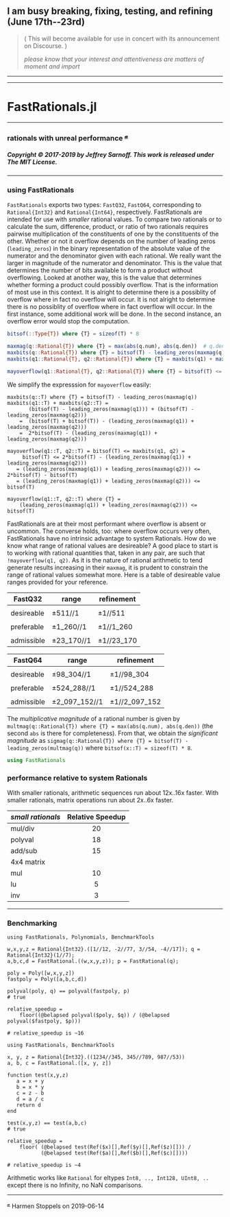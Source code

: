 ##  __I am busy breaking, fixing, testing, and refining (June 17th--23rd)__

>  (  This will become available for use in concert with its announcement on Discourse.  )
>
> _please know that your interest and attentiveness are matters of moment and import_    

----
----

# FastRationals.jl

----

### rationals with unreal performance <sup>[𝓪](#source)</sup>

##### Copyright © 2017-2019 by Jeffrey Sarnoff. This work is released under The MIT License.
----

### using FastRationals


`FastRationals` exports two types: `FastQ32`, `FastQ64`, corresponding to `Rational{Int32}` and `Rational{Int64}`, respectively.
FastRationals are intended for use with _smaller_ rational values.  To compare two rationals or to calculate the sum, difference, product, or ratio of two rationals requires pairwise multiplication of the constituents of one by the constituents of the other.  Whether or not it overflow depends on the number of leading zeros (`leading_zeros`) in the binary representation of the absolute value of the numerator and the denominator given with each rational.  We really want the larger in magnitude of the numerator and denominator. This is the value that determines the number of bits available to form a product without overflowing. Looked at another way, this is the value that determines whether forming a product could possibly overflow. That is the information of most use in this context. It is alright to determine there is a possiblity of overflow where in fact no overflow will occur.  It is not alright to determine there is no possiblity of overflow where in fact overflow will occur.  In the first instance, some additional work will be done.  In the second instance, an overflow error would stop the computation.

```julia
bitsof(::Type{T}) where {T} = sizeof(T) * 8

maxmag(q::Rational{T}) where {T} = max(abs(q.num), abs(q.den))  # q.den != typemin(T)
maxbits(q::Rational{T}) where {T} = bitsof(T) - leading_zeros(maxmag(q))
maxbits(q1::Rational{T}, q2::Rational{T}) where {T} = maxbits(q1) + maxbits(q2)

mayoverflow(q1::Rational{T}, q2::Rational{T}) where {T} = bitsof(T) <= maxbits(q1, q2)
```
We simplify the expresssion for `mayoverflow` easily:
```
maxbits(q::T) where {T} = bitsof(T) - leading_zeros(maxmag(q))
maxbits(q1::T) + maxbits(q2::T) = 
       (bitsof(T) - leading_zeros(maxmag(q1))) + (bitsof(T) - leading_zeros(maxmag(q2)))
    =  (bitsof(T) + bitsof(T)) - (leading_zeros(maxmag(q1)) + leading_zeros(maxmag(q2)))
    =  2*bitsof(T) - (leading_zeros(maxmag(q1)) + leading_zeros(maxmag(q2)))
    
mayoverflow(q1::T, q2::T) = bitsof(T) <= maxbits(q1, q2) =
     bitsof(T) <= 2*bitsof(T) - (leading_zeros(maxmag(q1)) + leading_zeros(maxmag(q2)))
   = (leading_zeros(maxmag(q1)) + leading_zeros(maxmag(q2))) <= 2*bitsof(T) - bitsof(T)
   = (leading_zeros(maxmag(q1)) + leading_zeros(maxmag(q2))) <= bitsof(T)
   
mayoverflow(q1::T, q2::T) where {T} =
    (leading_zeros(maxmag(q1)) + leading_zeros(maxmag(q2))) <= bitsof(T)
```

FastRationals are at their most performant where overflow is absent or uncommon.  The converse holds, too: where overflow occurs very often, FastRationals have no intrinsic advantage to system Rationals.  How do we know what range of rational values are desireable?  A good place to start is to working with rational quantities that, taken in any pair, are such that `!mayoverflow(q1, q2)`.  As it is the nature of rational arithmetic to tend generate results increasing in their `maxmag`, it is prudent to constrain the range of rational values somewhat more.  Here is a table of desireable value ranges provided for your reference.


| FastQ32     |  range      | refinement  |
|-------------|-------------|-------------|
|             |             |             |
| desireable  |    ±511//1  |  ±1//511    |
|             |             |             |
| preferable  |  ±1_260//1  |  ±1//1_260  |
|             |             |             |
| admissible  | ±23_170//1  | ±1//23_170  |


| FastQ64     |  range         | refinement     |
|-------------|----------------|----------------|
|             |                |                |
| desireable  |    ±98_304//1  |  ±1//98_304    |
|             |                |                |
| preferable  |  ±524_288//1   |  ±1//524_288   |
|             |                |                |
| admissible  | ±2_097_152//1  | ±1//2_097_152  |




The _multiplicative magnitude_ of a rational number is given by `multmag(q::Rational{T}) where {T} = max(abs(q.num), abs(q.den))` (the second `abs` is there for completeness).  From that, we obtain the _significant magnitude_ as `sigmag(q::Rational{T}) where {T} = bitsof(T) - leading_zeros(multmag(q))` where `bitsof(x::T) = sizeof(T) * 8`. 

```julia
using FastRationals

```

### performance relative to system Rationals


With smaller rationals, arithmetic sequences run about 12x..16x faster.
With smaller rationals, matrix operations run about 2x..6x faster.

|  _small rationals_ |  Relative Speedup |
|:------------------------|:-----------------:|
|      mul/div            |       20          |
|      polyval            |       18          |
|      add/sub            |       15          |
|      4x4 matrix         |                   |
|      mul                |       10          |
|      lu                 |        5          | 
|      inv                |        3          |

----

### Benchmarking

```
using FastRationals, Polynomials, BenchmarkTools

w,x,y,z = Rational{Int32}.([1//12, -2//77, 3//54, -4//17]); q = Rational{Int32}(1//7);
a,b,c,d = FastRational.((w,x,y,z)); p = FastRational(q);

poly = Poly([w,x,y,z])
fastpoly = Poly([a,b,c,d])

polyval(poly, q) == polyval(fastpoly, p)
# true

relative_speedup =
    floor((@belapsed polyval($poly, $q)) / (@belapsed polyval($fastpoly, $p)))

# relative_speedup is ~16
```

```
using FastRationals, BenchmarkTools

x, y, z = Rational{Int32}.((1234//345, 345//789, 987//53))
a, b, c = FastRational.([x, y, z])

function test(x,y,z)
   a = x + y
   b = x * y
   c = z - b
   d = a / c
   return d
end

test(x,y,z) == test(a,b,c)
# true

relative_speedup =
    floor( (@belapsed test(Ref($x)[],Ref($y)[],Ref($z)[])) / 
           (@belapsed test(Ref($a)[],Ref($b)[],Ref($c)[])))

# relative_speedup is ~4
```

Arithmetic works like `Rational` for eltypes `Int8, .., Int128, UInt8, ..` except there is no Infinity, no NaN comparisons.

----

<sup><a name="source">[𝓪](#attribution)</a></sup> Harmen Stoppels on 2019-06-14
